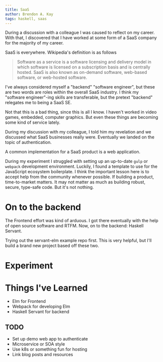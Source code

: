 ```yaml
---
title: SaaS
author: Brendon A. Kay
tags: haskell, saas
---
```


During a discussion with a colleague I was caused to reflect on my career.
With that, I discovered that I have worked at some form of a SaaS company for
the majority of my career.

SaaS is everywhere. Wikipedia's definition is as follows

> Software as a service is a software licensing and delivery model in which software is licensed on a subscription basis and is centrally hosted. SaaS is also known as on-demand software, web-based software, or web-hosted software.

I've always considered myself a "backend" "software engineer", but these
are two words are roles within the overall SaaS industry. I think my "software engineer"-ing
skills are transferable, but the pretext "backend" relegates me to being a SaaS
SE.

Not that this is a bad thing, since this is all I know. I haven't worked in
video games, embedded, computer graphics. But even these things are becoming
some kind of service lately.

During my discussion with my colleague, I told him my revelation and we
discussed what SaaS businesses really were. Eventually we landed on the topic of
authentication.

A common implementation for a SaaS product is a web application.

During my experiment I struggled with setting up an up-to-date `gulp` or
`webpack` development environment. Luckily, I found a template to use for the
JavaScript ecosystem boilerplate. I think the important lesson here is to accept
help from the community whenever possible. If building a product, time-to-market
matters. It may not matter as much as building robust, secure, type-safe code.
But it's not nothing.

# On to the backend
The Frontend effort was kind of arduous. I got there eventually with the help of
open source software and RTFM. Now, on to the backend: Haskell Servant.

Trying out the servant-elm example repo first. This is very helpful, but I'll
build a brand new project based off these two.

# Experiment

# Things I've Learned
- Elm for Frontend
- Webpack for developing Elm
- Haskell Servant for backend

## TODO
- Set up demo web app to authenticate
- Microservice or SOA style
- Use k8s or something fun for hosting
- Link blog posts and resources
